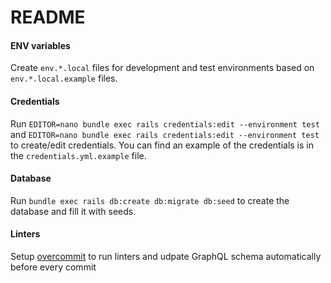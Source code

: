 # README

#### ENV variables

Create `env.*.local` files for development and test environments based on `env.*.local.example` files.

#### Credentials

Run `EDITOR=nano bundle exec rails credentials:edit --environment test` and `EDITOR=nano bundle exec rails credentials:edit --environment test`
to create/edit credentials. You can find an example of the credentials is in the `credentials.yml.example` file.

#### Database

Run `bundle exec rails db:create db:migrate db:seed` to create the database and fill it with seeds.


#### Linters

Setup [overcommit](https://github.com/sds/overcommit) to run linters and udpate GraphQL schema automatically before every commit
